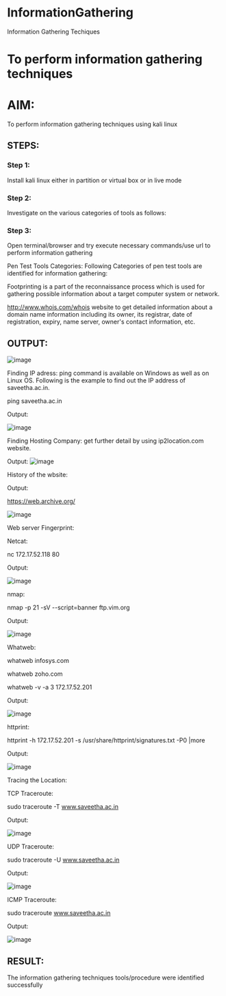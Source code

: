 # InformationGathering
Information Gathering Techiques

# To perform information gathering techniques

# AIM:

To perform information gathering techniques using kali linux 

## STEPS:

### Step 1:

Install kali linux either in partition or virtual box or in live mode

### Step 2:

Investigate on the various categories of tools as follows:

### Step 3:
Open terminal/browser and try execute necessary commands/use url to perform information gathering

Pen Test Tools Categories:
Following Categories of pen test tools are identified for information gathering:

Footprinting is a part of the reconnaissance process which is used for gathering possible information about a target computer system or network.

http://www.whois.com/whois website to get detailed information about a domain name information including its owner, its registrar, date of registration, expiry, name server, owner's contact information, etc.


## OUTPUT:

![image](https://github.com/Poojithamanohar/InformationGathering/assets/119423592/b8b67460-9010-4ec5-8be4-891e6d433244)

Finding IP adress:
ping command is available on Windows as well as on Linux OS. Following is the example to find out the IP address of saveetha.ac.in.

ping saveetha.ac.in

Output:

![image](https://github.com/Poojithamanohar/InformationGathering/assets/119423592/087196f7-32b0-4a4b-82db-87c48d5fc5c3)

Finding Hosting Company:
get further detail by using ip2location.com website.

Output:
![image](https://github.com/Poojithamanohar/InformationGathering/assets/119423592/b27db43e-064b-40d2-b15a-6dbf3447f10a)

History of the wbsite:

Output:

https://web.archive.org/

![image](https://github.com/Poojithamanohar/InformationGathering/assets/119423592/a292d6dd-58ca-4ac2-b475-202753c30914)

Web server Fingerprint:

Netcat:

nc 172.17.52.118 80

Output:

![image](https://github.com/Poojithamanohar/InformationGathering/assets/119423592/4279a1d9-1c1e-4239-aeea-ff6b0775c06c)

nmap:

nmap -p 21 -sV --script=banner ftp.vim.org

Output:

![image](https://github.com/Poojithamanohar/InformationGathering/assets/119423592/0882d47a-660b-4aca-b0d6-5cbf3b07f485)

Whatweb:

whatweb infosys.com

whatweb zoho.com

whatweb -v -a 3 172.17.52.201

Output:

![image](https://github.com/Poojithamanohar/InformationGathering/assets/119423592/58f2b592-125b-46ca-9996-f9eab475358f)

httprint:

httprint -h 172.17.52.201 -s /usr/share/httprint/signatures.txt -P0 |more

Output:

![image](https://github.com/Poojithamanohar/InformationGathering/assets/119423592/38b30f7e-f38f-4cad-a579-335b7f2c1aff)


Tracing the Location:

TCP Traceroute:

sudo traceroute -T www.saveetha.ac.in

Output:

![image](https://github.com/Poojithamanohar/InformationGathering/assets/119423592/d78c5bba-207f-4253-8b26-6d03b06e944c)

UDP Traceroute:

sudo traceroute -U www.saveetha.ac.in

Output:

![image](https://github.com/Poojithamanohar/InformationGathering/assets/119423592/400d595d-34f4-4ef8-a1ed-100840278457)

ICMP Traceroute:

sudo traceroute  www.saveetha.ac.in

Output:

![image](https://github.com/Poojithamanohar/InformationGathering/assets/119423592/00dac1d0-ad76-4a65-b210-23415e517750)

## RESULT:
The information gathering techniques tools/procedure were  identified successfully
